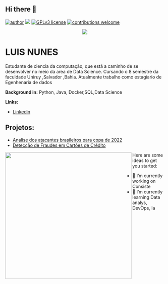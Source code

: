 ## Hi there 👋

[![author](https://img.shields.io/badge/name-Luis%20Nunes-red)](https://www.linkedin.com/in/luisnunes30) [![](https://img.shields.io/badge/python-3.7+-blue.svg)](https://www.python.org/downloads/release/python-365/) [![GPLv3 license](https://img.shields.io/badge/License-GPLv3-blue.svg)](http://perso.crans.org/besson/LICENSE.html) [![contributions welcome](https://img.shields.io/badge/contributions-welcome-brightgreen.svg?style=flat)](https://github.com/carlosfab/data_science/issues)

<p align="center">
  <img src="banner.png" >
</p>

# LUIS NUNES

Estudante de ciencia da computação, que está a caminho de se desenvolver no meio da area de Data Science. Cursando o 8 semestre da faculdade Uniruy ,Salvador ,Bahia.
Atualmente trabalho como estagiario de Egenhenaria de dados

**Background in:** Python, Java, Docker,SQL,Data Science


**Links:**
* [Linkedin](https://www.linkedin.com/in/luisnunes30/)


## Projetos:

- [Analise dos atacantes brasileiros para copa de 2022](https://github.com/LuisNunes301/analys-player-brasil)
- [Detecção de Fraudes em Cartões de Crédito](https://github.com/LuisNunes301/Credit-Card-Fraud-Detection)

<img width="400px" align="left" src="https://github-readme-stats.vercel.app/api/top-langs/?username=LuisNunes301&hide=html&layout=compact&theme=buefy" />  



Here are some ideas to get you started:

- 🔭 I’m currently working on Consiste
- 🌱 I’m currently learning Data analys, DevOps, Ia

